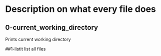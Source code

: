# Description on what every file does
## 0-current_working_directory
Prints current working directory

##1-listit
list all files

